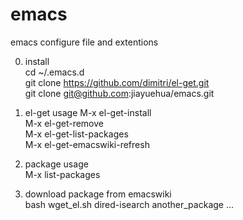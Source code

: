 
emacs
=====
emacs configure file and extentions

0. install   
cd ~/.emacs.d  
git clone https://github.com/dimitri/el-get.git  
git clone git@github.com:jiayuehua/emacs.git   

1. el-get usage
M-x el-get-install  
M-x el-get-remove   
M-x el-get-list-packages   
M-x el-get-emacswiki-refresh   

2. package usage  
M-x list-packages

3. download package from emacswiki       
bash wget_el.sh dired-isearch another_package  ...
